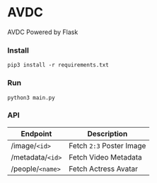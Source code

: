 # AVDC

AVDC Powered by Flask

### Install

```shell
pip3 install -r requirements.txt
```

### Run

```shell
python3 main.py
```

### API

| Endpoint | Description |
| --- | ----------- |
| /image/`<id>` | Fetch `2:3` Poster Image |
| /metadata/`<id>` | Fetch Video Metadata |
| /people/`<name>` | Fetch Actress Avatar |

